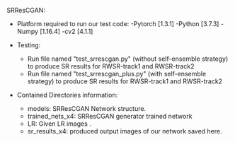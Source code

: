 SRResCGAN:
- Platform required to run our test code: 
	-Pytorch [1.3.1]
	-Python [3.7.3]
	-Numpy [1.16.4]
	-cv2 [4.1.1]

- Testing:
	- Run file named "test_srrescgan.py" (without self-ensemble strategy) to produce SR results for RWSR-track1 and RWSR-track2
	- Run file named "test_srrescgan_plus.py" (with self-ensemble strategy) to produce SR results for RWSR-track1 and RWSR-track2

- Contained Directories information:
	- models: SRResCGAN Network structure.
	- trained_nets_x4: SRResCGAN generator trained network
	- LR: Given LR images .
	- sr_results_x4: produced output images of our network saved here. 
